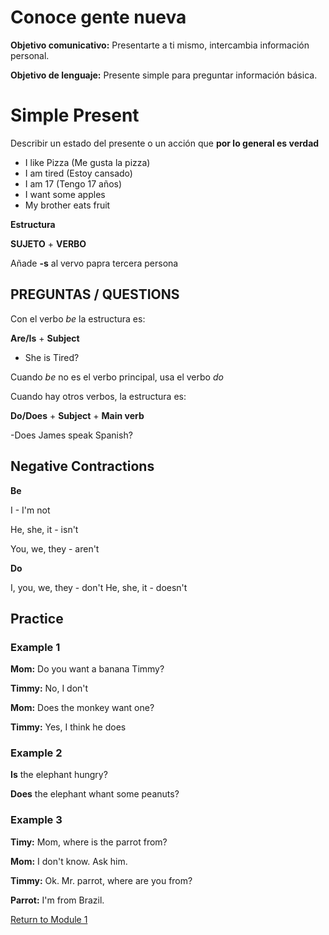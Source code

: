 # Conoce gente nueva
**Objetivo comunicativo:** Presentarte a ti mismo, intercambia información personal.

**Objetivo de lenguaje:** Presente simple para preguntar información básica.

# Simple Present
Describir un estado del presente o un acción que **por lo general es verdad**

- I like Pizza (Me gusta la pizza)
- I am tired (Estoy cansado)
- I am 17 (Tengo 17 años)
- I want some apples
- My brother eats fruit

__Estructura__

**SUJETO** + **VERBO**

Añade **-s** al vervo papra tercera persona

## PREGUNTAS / QUESTIONS

Con el verbo *be* la estructura es:

**Are/Is** + **Subject**

- She is Tired?

Cuando *be* no es el verbo principal, usa el verbo *do*

Cuando hay otros verbos, la estructura es:

**Do/Does** + **Subject** + **Main verb**

-Does James speak Spanish?

## Negative Contractions

**Be**

I - I'm not

He, she, it - isn't

You, we, they - aren't

**Do**

I, you, we, they - don't
He, she, it - doesn't

## Practice

### Example 1

__Mom:__ Do you want a banana Timmy?

__Timmy:__ No, I don't

__Mom:__ Does the monkey want one?

__Timmy:__ Yes, I think he does

### Example 2

**Is** the elephant hungry?

**Does** the elephant whant some peanuts?

### Example 3

__Timy:__ Mom, where is the parrot from?

__Mom:__ I don't know. Ask him.

__Timmy:__ Ok. Mr. parrot, where are you from?

__Parrot:__ I'm from Brazil.

[Return to Module 1](https://github.com/jenneracostadiaz/course-english/tree/main/Elementary/Module%201)